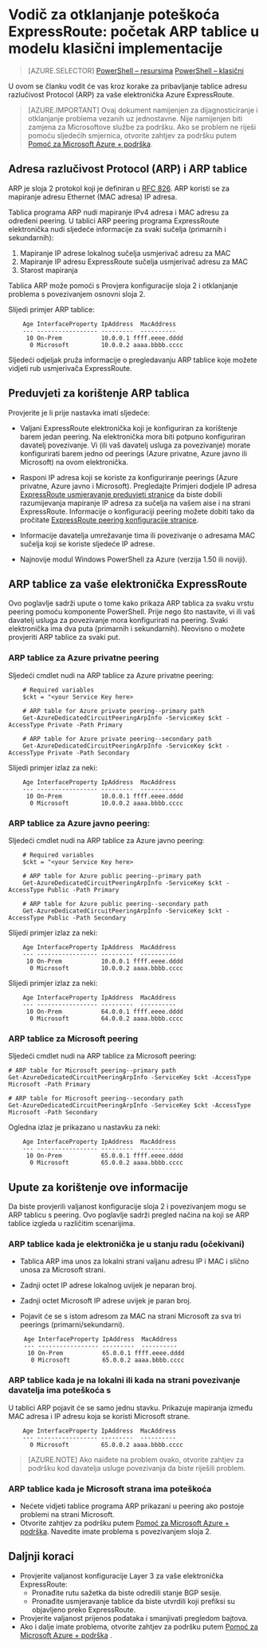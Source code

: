<properties
   pageTitle="Vodič za otklanjanje poteškoća ExpressRoute: početak ARP tablice | Microsoft Azure"
   description="Ova stranica sadrži upute za početak na ARP tablice za je elektronička ExpressRoute."
   documentationCenter="na"
   services="expressroute"
   authors="ganesr"
   manager="carolz"
   editor="tysonn"/>
<tags
   ms.service="expressroute"
   ms.devlang="na"
   ms.topic="article"
   ms.tgt_pltfrm="na"
   ms.workload="infrastructure-services"
   ms.date="10/10/2016"
   ms.author="ganesr"/>

# <a name="expressroute-troubleshooting-guide-getting-arp-tables-in-the-classic-deployment-model"></a>Vodič za otklanjanje poteškoća ExpressRoute: početak ARP tablice u modelu klasični implementacije

> [AZURE.SELECTOR]
[PowerShell – resursima](expressroute-troubleshooting-arp-resource-manager.md)
[PowerShell – klasični](expressroute-troubleshooting-arp-classic.md)

U ovom se članku vodit će vas kroz korake za pribavljanje tablice adresu razlučivost Protocol (ARP) za vaše elektronička Azure ExpressRoute.

>[AZURE.IMPORTANT] Ovaj dokument namijenjen za dijagnosticiranje i otklanjanje problema vezanih uz jednostavne. Nije namijenjen biti zamjena za Microsoftove službe za podršku. Ako se problem ne riješi pomoću sljedećih smjernica, otvorite zahtjev za podršku putem [Pomoć za Microsoft Azure + podrška](https://portal.azure.com/?#blade/Microsoft_Azure_Support/HelpAndSupportBlade).

## <a name="address-resolution-protocol-arp-and-arp-tables"></a>Adresa razlučivost Protocol (ARP) i ARP tablice
ARP je sloja 2 protokol koji je definiran u [RFC 826](https://tools.ietf.org/html/rfc826). ARP koristi se za mapiranje adresu Ethernet (MAC adresa) IP adresa.

Tablica programa ARP nudi mapiranje IPv4 adresa i MAC adresu za određeni peering. U tablici ARP peering programa ExpressRoute elektronička nudi sljedeće informacije za svaki sučelja (primarnih i sekundarnih):

1. Mapiranje IP adrese lokalnog sučelja usmjerivač adresu za MAC
2. Mapiranje IP adresu ExpressRoute sučelja usmjerivač adresu za MAC
3. Starost mapiranja

Tablica ARP može pomoći s Provjera konfiguracije sloja 2 i otklanjanje problema s povezivanjem osnovni sloja 2.

Slijedi primjer ARP tablice:

        Age InterfaceProperty IpAddress  MacAddress    
        --- ----------------- ---------  ----------    
         10 On-Prem           10.0.0.1 ffff.eeee.dddd
          0 Microsoft         10.0.0.2 aaaa.bbbb.cccc


Sljedeći odjeljak pruža informacije o pregledavanju ARP tablice koje možete vidjeti rub usmjerivača ExpressRoute.

## <a name="prerequisites-for-using-arp-tables"></a>Preduvjeti za korištenje ARP tablica

Provjerite je li prije nastavka imati sljedeće:

 - Valjani ExpressRoute elektronička koji je konfiguriran za korištenje barem jedan peering. Na elektronička mora biti potpuno konfiguriran davatelj povezivanje. Vi (ili vaš davatelj usluga za povezivanje) morate konfigurirati barem jedno od peerings (Azure privatne, Azure javno ili Microsoft) na ovom elektronička.

 - Rasponi IP adresa koji se koriste za konfiguriranje peerings (Azure privatne, Azure javno i Microsoft). Pregledajte Primjeri dodjele IP adresa [ExpressRoute usmjeravanje preduvjeti stranice](expressroute-routing.md) da biste dobili razumijevanja mapiranje IP adresa za sučelja na vašem aise i na strani ExpressRoute. Informacije o konfiguraciji peering možete dobiti tako da pročitate [ExpressRoute peering konfiguracije stranice](expressroute-howto-routing-classic.md).

 - Informacije davatelja umrežavanje tima ili povezivanje o adresama MAC sučelja koji se koriste sljedeće IP adrese.

 - Najnovije modul Windows PowerShell za Azure (verzija 1.50 ili noviji).

## <a name="arp-tables-for-your-expressroute-circuit"></a>ARP tablice za vaše elektronička ExpressRoute
Ovo poglavlje sadrži upute o tome kako prikaza ARP tablica za svaku vrstu peering pomoću komponente PowerShell. Prije nego što nastavite, vi ili vaš davatelj usluga za povezivanje mora konfigurirati na peering. Svaki elektronička ima dva puta (primarnih i sekundarnih). Neovisno o možete provjeriti ARP tablice za svaki put.

### <a name="arp-tables-for-azure-private-peering"></a>ARP tablice za Azure privatne peering
Sljedeći cmdlet nudi na ARP tablice za Azure privatne peering:

        # Required variables
        $ckt = "<your Service Key here>

        # ARP table for Azure private peering--primary path
        Get-AzureDedicatedCircuitPeeringArpInfo -ServiceKey $ckt -AccessType Private -Path Primary

        # ARP table for Azure private peering--secondary path
        Get-AzureDedicatedCircuitPeeringArpInfo -ServiceKey $ckt -AccessType Private -Path Secondary

Slijedi primjer izlaz za neki:

        Age InterfaceProperty IpAddress  MacAddress    
        --- ----------------- ---------  ----------    
         10 On-Prem           10.0.0.1 ffff.eeee.dddd
          0 Microsoft         10.0.0.2 aaaa.bbbb.cccc


### <a name="arp-tables-for-azure-public-peering"></a>ARP tablice za Azure javno peering:
Sljedeći cmdlet nudi na ARP tablice za Azure javno peering:

        # Required variables
        $ckt = "<your Service Key here>

        # ARP table for Azure public peering--primary path
        Get-AzureDedicatedCircuitPeeringArpInfo -ServiceKey $ckt -AccessType Public -Path Primary

        # ARP table for Azure public peering--secondary path
        Get-AzureDedicatedCircuitPeeringArpInfo -ServiceKey $ckt -AccessType Public -Path Secondary

Slijedi primjer izlaz za neki:

        Age InterfaceProperty IpAddress  MacAddress    
        --- ----------------- ---------  ----------    
         10 On-Prem           10.0.0.1 ffff.eeee.dddd
          0 Microsoft         10.0.0.2 aaaa.bbbb.cccc


Slijedi primjer izlaz za neki:

        Age InterfaceProperty IpAddress  MacAddress    
        --- ----------------- ---------  ----------    
         10 On-Prem           64.0.0.1 ffff.eeee.dddd
          0 Microsoft         64.0.0.2 aaaa.bbbb.cccc


### <a name="arp-tables-for-microsoft-peering"></a>ARP tablice za Microsoft peering
Sljedeći cmdlet nudi na ARP tablice za Microsoft peering:

    # ARP table for Microsoft peering--primary path
    Get-AzureDedicatedCircuitPeeringArpInfo -ServiceKey $ckt -AccessType Microsoft -Path Primary

    # ARP table for Microsoft peering--secondary path
    Get-AzureDedicatedCircuitPeeringArpInfo -ServiceKey $ckt -AccessType Microsoft -Path Secondary


Ogledna izlaz je prikazano u nastavku za neki:

        Age InterfaceProperty IpAddress  MacAddress    
        --- ----------------- ---------  ----------    
         10 On-Prem           65.0.0.1 ffff.eeee.dddd
          0 Microsoft         65.0.0.2 aaaa.bbbb.cccc


## <a name="how-to-use-this-information"></a>Upute za korištenje ove informacije
Da biste provjerili valjanost konfiguracije sloja 2 i povezivanjem mogu se ARP tablicu s peering. Ovo poglavlje sadrži pregled načina na koji se ARP tablice izgleda u različitim scenarijima.

### <a name="arp-table-when-a-circuit-is-in-an-operational-expected-state"></a>ARP tablice kada je elektronička je u stanju radu (očekivani)

 - Tablica ARP ima unos za lokalni strani valjanu adresu IP i MAC i slično unosa za Microsoft strani.
 - Zadnji octet IP adrese lokalnog uvijek je neparan broj.
 - Zadnji octet Microsoft IP adrese uvijek je paran broj.
 - Pojavit će se s istom adresom za MAC na strani Microsoft za sva tri peerings (primarni/sekundarni).


        Age InterfaceProperty IpAddress  MacAddress    
        --- ----------------- ---------  ----------    
         10 On-Prem           65.0.0.1 ffff.eeee.dddd
          0 Microsoft         65.0.0.2 aaaa.bbbb.cccc

### <a name="arp-table-when-its-on-premises-or-when-the-connectivity-provider-side-has-problems"></a>ARP tablice kada je na lokalni ili kada na strani povezivanje davatelja ima poteškoća s

 U tablici ARP pojavit će se samo jednu stavku. Prikazuje mapiranja između MAC adresa i IP adresu koja se koristi Microsoft strane.

        Age InterfaceProperty IpAddress  MacAddress    
        --- ----------------- ---------  ----------    
          0 Microsoft         65.0.0.2 aaaa.bbbb.cccc

>[AZURE.NOTE] Ako naiđete na problem ovako, otvorite zahtjev za podršku kod davatelja usluge povezivanja da biste riješili problem.


### <a name="arp-table-when-the-microsoft-side-has-problems"></a>ARP tablice kada je Microsoft strana ima poteškoća

 - Nećete vidjeti tablice programa ARP prikazani u peering ako postoje problemi na strani Microsoft.
 -  Otvorite zahtjev za podršku putem [Pomoć za Microsoft Azure + podrška](https://portal.azure.com/?#blade/Microsoft_Azure_Support/HelpAndSupportBlade). Navedite imate problema s povezivanjem sloja 2.

## <a name="next-steps"></a>Daljnji koraci

 - Provjerite valjanost konfiguracije Layer 3 za vaše elektronička ExpressRoute:
     - Pronađite rutu sažetka da biste odredili stanje BGP sesije.
     - Pronađite usmjeravanje tablice da biste utvrdili koji prefiksi su objavljeno preko ExpressRoute.
 - Provjerite valjanost prijenos podataka i smanjivati pregledom bajtova.
 - Ako i dalje imate problema, otvorite zahtjev za podršku putem [Pomoć za Microsoft Azure + podrška](https://portal.azure.com/?#blade/Microsoft_Azure_Support/HelpAndSupportBlade) .
